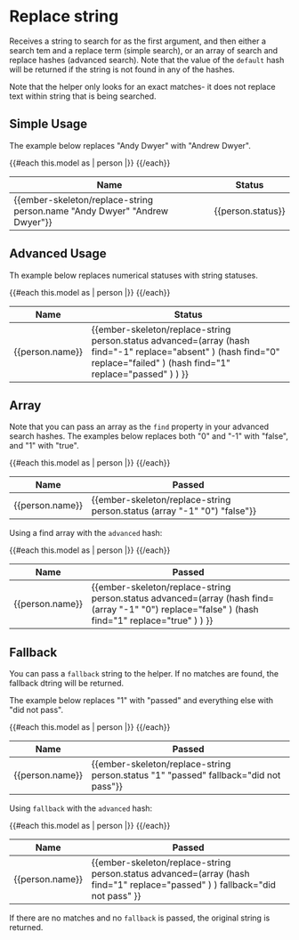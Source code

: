 # Replace string

Receives a string to search for as the first argument, and then either a search tem and a replace term (simple search), or an array of search and replace hashes (advanced search). Note that the value of the `default` hash will be returned if the string is not found in any of the hashes.

Note that the helper only looks for an exact matches- it does not replace text within string that is being searched.

## Simple Usage

The example below replaces "Andy Dwyer" with "Andrew Dwyer".

<div class="ember-skeleton-styles">
<DocsDemo class="body-text" as |demo|>
  <demo.example @name="replace-string-basic" class="viewport">
    <table>
      <thead>
        <tr>
          <th>Name</th>
          <th>Status</th>
        </tr>
      </thead>
      <tbody>
        {{#each this.model as | person |}}
          <tr>
            <td>{{ember-skeleton/replace-string person.name "Andy Dwyer" "Andrew Dwyer"}}</td>
            <td>{{person.status}}</td>
          </tr>
        {{/each}}
      </tbody>
    </table>
  </demo.example>
  <demo.snippet @name="replace-string-basic" @label="Template" @language="htmlbars" />
  <demo.snippet @name="names-and-status-numbers.js" @label="Model" @language="javascript" />
</DocsDemo>
</div>

## Advanced Usage

Th example below replaces numerical statuses with string statuses.

<div class="ember-skeleton-styles">
<DocsDemo class="body-text" as |demo|>
  <demo.example @name="replace-string-advanced" class="viewport">
    <table>
      <thead>
        <tr>
          <th>Name</th>
          <th>Status</th>
        </tr>
      </thead>
      <tbody>
        {{#each this.model as | person |}}
          <tr>
            <td>{{person.name}}</td>
            <td>
            {{ember-skeleton/replace-string person.status 
              advanced=(array 
                (hash
                  find="-1"
                  replace="absent"
                )
                (hash
                  find="0"
                  replace="failed"
                )
                (hash
                  find="1"
                  replace="passed"
                )
              )
            }}
            </td>
          </tr>
        {{/each}}
      </tbody>
    </table>
  </demo.example>
  <demo.snippet @name="replace-string-advanced" @label="Template" @language="htmlbars" />
  <demo.snippet @name="names-and-status-numbers.js" @label="Model" @language="javascript" />
</DocsDemo>
</div>

## Array

Note that you can pass an array as the `find` property in your advanced search hashes. The examples below replaces both "0" and "-1" with "false", and "1" with "true".

<div class="ember-skeleton-styles">
<DocsDemo class="body-text" as |demo|>
  <demo.example @name="replace-string-array-simple" class="viewport">
    <table>
      <thead>
        <tr>
          <th>Name</th>
          <th>Passed</th>
        </tr>
      </thead>
      <tbody>
        {{#each this.model as | person |}}
          <tr>
            <td>{{person.name}}</td>
            <td>{{ember-skeleton/replace-string person.status (array "-1" "0") "false"}}</td>
          </tr>
        {{/each}}
      </tbody>
    </table>
  </demo.example>
  <demo.snippet @name="replace-string-array-simple" @label="Template" @language="htmlbars" />
  <demo.snippet @name="names-and-status-numbers.js" @label="Model" @language="javascript" />
</DocsDemo>
</div>

Using a find array with the `advanced` hash:

<div class="ember-skeleton-styles">
<DocsDemo class="body-text" as |demo|>
  <demo.example @name="replace-string-array" class="viewport">
    <table>
      <thead>
        <tr>
          <th>Name</th>
          <th>Passed</th>
        </tr>
      </thead>
      <tbody>
        {{#each this.model as | person |}}
          <tr>
            <td>{{person.name}}</td>
            <td>
            {{ember-skeleton/replace-string person.status 
              advanced=(array 
                (hash
                  find=(array "-1" "0")
                  replace="false"
                )
                (hash
                  find="1"
                  replace="true"
                )
              )
            }}
            </td>
          </tr>
        {{/each}}
      </tbody>
    </table>
  </demo.example>
  <demo.snippet @name="replace-string-array" @label="Template" @language="htmlbars" />
  <demo.snippet @name="names-and-status-numbers.js" @label="Model" @language="javascript" />
</DocsDemo>
</div>

## Fallback

You can pass a `fallback` string to the helper. If no matches are found, the fallback dtring will be returned.
  
The example below replaces "1" with "passed" and everything else with "did not pass".

<div class="ember-skeleton-styles">
<DocsDemo class="body-text" as |demo|>
  <demo.example @name="replace-string-fallback-simple" class="viewport">
    <table>
      <thead>
        <tr>
          <th>Name</th>
          <th>Passed</th>
        </tr>
      </thead>
      <tbody>
        {{#each this.model as | person |}}
          <tr>
            <td>{{person.name}}</td>
            <td>{{ember-skeleton/replace-string person.status "1" "passed" fallback="did not pass"}}</td>
          </tr>
        {{/each}}
      </tbody>
    </table>
  </demo.example>
  <demo.snippet @name="replace-string-fallback-simple" @label="Template" @language="htmlbars" />
  <demo.snippet @name="names-and-status-numbers.js" @label="Model" @language="javascript" />
</DocsDemo>
</div>

Using `fallback` with the `advanced` hash:

<div class="ember-skeleton-styles">
<DocsDemo class="body-text" as |demo|>
  <demo.example @name="replace-string-fallback" class="viewport">
    <table>
      <thead>
        <tr>
          <th>Name</th>
          <th>Passed</th>
        </tr>
      </thead>
      <tbody>
        {{#each this.model as | person |}}
          <tr>
            <td>{{person.name}}</td>
            <td>
            {{ember-skeleton/replace-string person.status 
              advanced=(array 
                (hash
                  find="1"
                  replace="passed"
                )
              )
              fallback="did not pass"
            }}
            </td>
          </tr>
        {{/each}}
      </tbody>
    </table>
  </demo.example>
  <demo.snippet @name="replace-string-fallback" @label="Template" @language="htmlbars" />
  <demo.snippet @name="names-and-status-numbers.js" @label="Model" @language="javascript" />
</DocsDemo>
</div>

If there are no matches and no `fallback` is passed, the original string is returned.